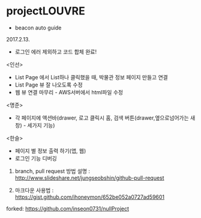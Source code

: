 # projectLOUVRE
- beacon auto guide

2017.2.13.

- 로그인 에러 제외하고 코드 합체 완료! 

<인선>
- List Page 에서 List하나 클릭했을 때, 박물관 정보 페이지 만들고 연결
- List Page 뷰 잘 나오도록 수정
- 웹 뷰 연결 마무리 - AWS서버에서 html파일 수정

<명준>
- 각 페이지에 액션바(drawer, 로고 클릭시 홈, 검색 버튼(drawer,옆으로넘어가는 새창) - 세가지 기능)

<한슬>
- 페이지 별 정보 출력 하기(앱, 웹)
- 로그인 기능 디버깅

1. branch, pull request 방법 설명 
: http://www.slideshare.net/jungseobshin/github-pull-request

2. 마크다운 사용법
: https://gist.github.com/ihoneymon/652be052a0727ad59601

forked: https://github.com/inseon0731/nullProject

